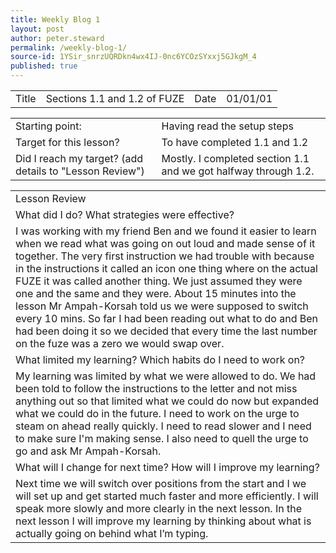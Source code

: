 ```yaml
---
title: Weekly Blog 1
layout: post
author: peter.steward
permalink: /weekly-blog-1/
source-id: 1YSir_snrzUQRDkn4wx4IJ-0nc6YCOzSYxxj5GJkgM_4
published: true
---
```

<table>
  <tr>
    <td>Title</td>
    <td>Sections 1.1 and 1.2 of FUZE</td>
    <td>Date</td>
    <td>01/01/01</td>
  </tr>
</table>


<table>
  <tr>
    <td>Starting point:</td>
    <td>Having read the setup steps</td>
  </tr>
  <tr>
    <td>Target for this lesson?</td>
    <td>To have completed 1.1 and 1.2</td>
  </tr>
  <tr>
    <td>Did I reach my target? 
(add details to "Lesson Review")</td>
    <td> Mostly. I completed section 1.1 and we got halfway through 1.2.</td>
  </tr>
</table>


<table>
  <tr>
    <td>Lesson Review</td>
  </tr>
  <tr>
    <td>What did I do? What strategies were effective? </td>
  </tr>
  <tr>
    <td>I was working with my friend Ben and we found it easier to learn when we read what was going on out loud and made sense of it together. The very first instruction we had trouble with because in the instructions it called an icon one thing where on the actual FUZE it was called another thing. We just assumed they were one and the same and they were. About 15 minutes into the lesson Mr Ampah-Korsah told us we were supposed to switch every 10 mins. So far I had been reading out what to do and Ben had been doing it so we decided that every time the last number on the fuze was a zero we would swap over.</td>
  </tr>
  <tr>
    <td>What limited my learning? Which habits do I need to work on? </td>
  </tr>
  <tr>
    <td>My learning was limited by what we were allowed  to do. We had been told to follow the instructions to the letter and not miss anything out so that limited what we could do now but expanded what we could do in the future. I need to work on the urge to steam on ahead really quickly. I need to read slower and I need to make sure I'm making sense. I also need to quell the urge to go and ask Mr Ampah-Korsah.   </td>
  </tr>
  <tr>
    <td>What will I change for next time? How will I improve my learning?</td>
  </tr>
  <tr>
    <td>Next time we will switch over positions from the start and I we will set up and get started much faster and more efficiently. I will speak more slowly and more clearly in the next lesson. In the next lesson I will improve my learning by thinking about what is actually going on behind what I’m typing. </td>
  </tr>
</table>


